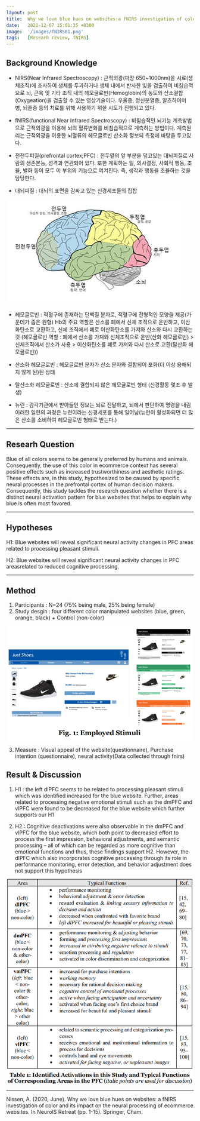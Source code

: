 ```yaml
---
layout: post
title:  Why we love blue hues on websites:a fNIRS investigation of color and its impact on the neural processing of ecommerce websites
date:   2021-12-07 15:01:35 +0300
image:  '/images/fNIRS01.png'
tags:   [Researh review, fNIRS]
---
```

## Background Knowledge<br/>
* NIRS(Near Infrared Spectroscopy) : 근적외광(파장 650~1000nm)을 시료(생체조직)에 조사하여 생체를 투과하거나 생체 내에서 반사한 빛을 검출하여 비침습적으로 뇌, 근육 및 기타 조직 내의 헤모글로빈(Hemoglobin)의 농도와 산소결합(Oxygeation)을 검출할 수 있는 영상기술이다. 우울증, 정신분열증, 알츠하이머 병, 뇌졸증 등의 치료를 위해 사용하기 위한 시도가 진행되고 있다.

* fNIRS(functional Near Infrared Spectroscopy) : 비침습적인 뇌기능 계측방법으로 근적외광을 이용해 뇌의 혈류변화를 비침습적으로 계측하는 방법이다. 계측원리는 근적외광을 이용한 뇌혈류의 헤모글로빈 산소화 정보듸 측정에 바탕을 두고있다.

* 전전두피질(prefrontal cortex;PFC) : 전두옆의 앞 부분을 덮고있는 대뇌피질로 사람의 생존본능, 성격과 연관되어 있다. 또한 계획하는 일, 의사결정, 사회적 행동, 조율, 발화 등이 모두 이 부위의 기능으로 여겨진다. 즉, 생각과 행동을 조율하는 것을 담당한다.

* 대뇌피질 : 대뇌의 표면을 감싸고 있는 신경세포들의 집합<br/>
<img src="/images/Posting/ResearchReview/fNIRS/01.jpg" alt="Project">

* 헤모글로빈 : 적혈구에 존재하는 단백질 분자로, 적혈구에 전형적인 모양을 제공(가운데가 좁은 원형) 
Hb의 주요 역할은 산소를 폐에서 신체 조직으로 운반하고, 이산화탄소로 교환하고, 신체 조직에서 폐로 이산화탄소를 가져와 산소와 다시 교환하는 것 (헤모글로빈 역할 : 폐에서 산소를 가져와 신체조직으로 운반(산화 헤모글로빈) > 신체조직에서 산소가 사용 > 이산화탄소를 폐로 가져와 다시 산소로 교환(탈산화 헤모글로빈))

* 산소화 헤모글로빈 : 헤모글로빈 분자가 산소 분자와 결합되어 포화(더 이상 용해되지 않게 된)된 상태 <br/>
* 탈산소화 헤모글로빈 : 산소에 결합되지 않은 헤모글로빈 형태 (신경활동 몇초 후 발생)<br/>
* 뉴런 : 감각기관에서 받아들인 정보는 뇌로 전달하고, 뇌에서 판단하여 명령을 내림 이러한 일련의 과정은 뉴련이라는 신경세포를 통해 일어남(뉴런이 활성화되면 더 많은 산소를 소비하여 헤모글로빈 형태로 받는다.)

___

## Researh Question<br/>
Blue of all colors seems to be generally preferred by humans and animals. Consequently, the use of this color in ecommerce context has several positive effects such as increased trustworthiness and aesthetic ratings. These effects are, in this study, hypothesized to be caused by specific neural processes in the prefrontal cortex of human decision makers. Consequently, this study tackles the research question whether there is a distinct neural activation pattern for blue websites that helps to explain why blue is often most favored. 

___

## Hypotheses <br/>
H1: Blue websites will reveal significant neural activity changes in PFC areas related to processing pleasant stimuli.

H2: Blue websites will reveal significant neural activity changes in PFC areasrelated to reduced cognitive processing.

___

## Method <br/>
1. Participants : N=24 (75% being male, 25% being female)
2. Study desgin : four different color manipulated websites (blue, green, orange, black) + Control (non-color)
<img src="/images/Posting/ResearchReview/fNIRS/02.png" alt="Project">

3. Measure : Visual appeal of the website(questionnaire), Purchase intention (questionnaire), neural activity(Data collected through fnirs)

## Result & Discussion<br/>
1. H1 : the left dlPFC seems to be related to processing pleasant stimuli which was identified increased for the blue website. Further, areas related to processing negative emotional stimuli such as the dmPFC and vlPFC were found to be decreased for the blue website which further supports our H1

2. H2 : Cognitive deactivations were also observable in the dmPFC and vlPFC for the blue website, which both point to decreased effort to process the first impression, behavioral adjustments, and semantic processing – all of
which can be regarded as more cognitive than emotional functions and thus, these findings support H2. However, the dlPFC which also incorporates cognitive processing through its role in performance monitoring, error detection, and behavior adjustment does not support this hypothesis

<img src="/images/Posting/ResearchReview/fNIRS/03.png" alt="Project">

___

Nissen, A. (2020, June). Why we love blue hues on websites: a fNIRS investigation of color and its impact on the neural processing of ecommerce websites. In NeuroIS Retreat (pp. 1-15). Springer, Cham.


